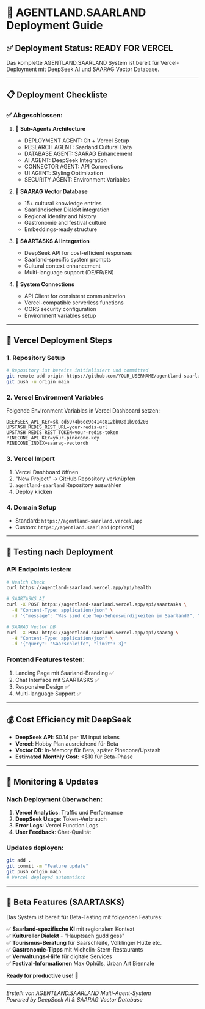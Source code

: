 # 🚀 AGENTLAND.SAARLAND Deployment Guide

## ✅ Deployment Status: READY FOR VERCEL

Das komplette AGENTLAND.SAARLAND System ist bereit für Vercel-Deployment mit DeepSeek AI und SAARAG Vector Database.

---

## 📋 Deployment Checkliste

### ✅ Abgeschlossen:

1. **🤖 Sub-Agents Architecture**
   - DEPLOYMENT AGENT: Git + Vercel Setup
   - RESEARCH AGENT: Saarland Cultural Data 
   - DATABASE AGENT: SAARAG Enhancement
   - AI AGENT: DeepSeek Integration
   - CONNECTOR AGENT: API Connections
   - UI AGENT: Styling Optimization
   - SECURITY AGENT: Environment Variables

2. **💾 SAARAG Vector Database**
   - 15+ cultural knowledge entries
   - Saarländischer Dialekt integration
   - Regional identity and history
   - Gastronomie and festival culture
   - Embeddings-ready structure

3. **🤖 SAARTASKS AI Integration**
   - DeepSeek API for cost-efficient responses
   - Saarland-specific system prompts
   - Cultural context enhancement
   - Multi-language support (DE/FR/EN)

4. **🔗 System Connections**
   - API Client for consistent communication
   - Vercel-compatible serverless functions
   - CORS security configuration
   - Environment variables setup

---

## 🚀 Vercel Deployment Steps

### 1. Repository Setup
```bash
# Repository ist bereits initialisiert und committed
git remote add origin https://github.com/YOUR_USERNAME/agentland-saarland.git
git push -u origin main
```

### 2. Vercel Environment Variables
Folgende Environment Variables in Vercel Dashboard setzen:

```env
DEEPSEEK_API_KEY=sk-cd5974b6ec9e414c812bb03d1b9cd208
UPSTASH_REDIS_REST_URL=your-redis-url
UPSTASH_REDIS_REST_TOKEN=your-redis-token
PINECONE_API_KEY=your-pinecone-key
PINECONE_INDEX=saarag-vectordb
```

### 3. Vercel Import
1. Vercel Dashboard öffnen
2. "New Project" → GitHub Repository verknüpfen
3. `agentland-saarland` Repository auswählen
4. Deploy klicken

### 4. Domain Setup
- Standard: `https://agentland-saarland.vercel.app`
- Custom: `https://agentland.saarland` (optional)

---

## 🧪 Testing nach Deployment

### API Endpoints testen:
```bash
# Health Check
curl https://agentland-saarland.vercel.app/api/health

# SAARTASKS AI
curl -X POST https://agentland-saarland.vercel.app/api/saartasks \
  -H "Content-Type: application/json" \
  -d '{"message": "Was sind die Top-Sehenswürdigkeiten im Saarland?", "language": "de"}'

# SAARAG Vector DB
curl -X POST https://agentland-saarland.vercel.app/api/saarag \
  -H "Content-Type: application/json" \
  -d '{"query": "Saarschleife", "limit": 3}'
```

### Frontend Features testen:
1. Landing Page mit Saarland-Branding ✅
2. Chat Interface mit SAARTASKS ✅  
3. Responsive Design ✅
4. Multi-language Support ✅

---

## 💰 Cost Efficiency mit DeepSeek

- **DeepSeek API**: $0.14 per 1M input tokens
- **Vercel**: Hobby Plan ausreichend für Beta
- **Vector DB**: In-Memory für Beta, später Pinecone/Upstash
- **Estimated Monthly Cost**: <$10 für Beta-Phase

---

## 🔧 Monitoring & Updates

### Nach Deployment überwachen:
1. **Vercel Analytics**: Traffic und Performance
2. **DeepSeek Usage**: Token-Verbrauch
3. **Error Logs**: Vercel Function Logs
4. **User Feedback**: Chat-Qualität

### Updates deployen:
```bash
git add .
git commit -m "Feature update"
git push origin main
# Vercel deployed automatisch
```

---

## 🎯 Beta Features (SAARTASKS)

Das System ist bereit für Beta-Testing mit folgenden Features:

✅ **Saarland-spezifische KI** mit regionalem Kontext  
✅ **Kultureller Dialekt** - "Hauptsach gudd gess"  
✅ **Tourismus-Beratung** für Saarschleife, Völklinger Hütte etc.  
✅ **Gastronomie-Tipps** mit Michelin-Stern-Restaurants  
✅ **Verwaltungs-Hilfe** für digitale Services  
✅ **Festival-Informationen** Max Ophüls, Urban Art Biennale  

**Ready for productive use! 🚀**

---

*Erstellt von AGENTLAND.SAARLAND Multi-Agent-System*  
*Powered by DeepSeek AI & SAARAG Vector Database*